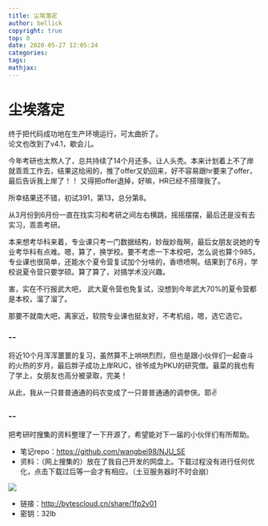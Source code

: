 ```yaml
---
title: 尘埃落定
author: bellick
copyright: true
top: 0
date: 2020-05-27 12:05:24
categories:
tags:
mathjax:
---
```



# 尘埃落定

终于把代码成功地在生产环境运行，可太曲折了。
<br/>
论文也改到了v4.1，歇会儿。
<br/>


今年考研也太熬人了，总共持续了14个月还多。让人头秃。本来计划着上不了岸就乖乖工作去，结果这给闹的，推了offer又奶回来，好不容易跟hr要来了offer，最后告诉我上岸了！！ 又得把offer退掉，好嘛，HR已经不搭理我了。

所幸结果还不错，初试391，第13，总分第8。

从3月份到6月份一直在找实习和考研之间左右横跳，摇摇摆摆，最后还是没有去实习，乖乖考研。

本来想考华科来着，专业课只考一门数据结构，妙哉妙哉啊，最后女朋友说她的专业考华科有点难。嗯，算了，换学校。要不考虑一下本校吧，怎么说也算个985，专业课也很简单，还能水个夏令营复试加个分啥的，香喷喷啊。结果到了6月，学校说夏令营只要学硕。算了算了，对搞学术没兴趣。

害，实在不行报武大吧， 武大夏令营也免复试，没想到今年武大70%的夏令营都是本校，溜了溜了。

那要不就南大吧，离家近，软院专业课也挺友好，不考机组，嗯，选它选它。

### -- 

将近10个月浑浑噩噩的复习，虽然算不上哄哄烈烈，但也是跟小伙伴们一起奋斗的火热的岁月，最后胖子成功上岸RUC，徐爷成为PKU的研究僧。最菜的我也有了学上，女朋友也高分被录取，完美！

从此，我从一只普普通通的码农变成了一只普普通通的调参侠。耶✌️


### --

把考研时搜集的资料整理了一下开源了，希望能对下一届的小伙伴们有所帮助。

* 笔记repo：https://github.com/wangbei98/NJU_SE
* 资料：（网上搜集的）放在了我自己开发的网盘上。下载过程没有进行任何优化，点击下载过后等一会才有相应。（土豆服务器时不时会崩）

![](https://tva1.sinaimg.cn/large/007S8ZIlly1gf6z1vb5ihj30r003e74l.jpg)

* 链接：http://bytescloud.cn/share/1fp2v01
* 密钥：32lb